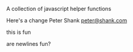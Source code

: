 A collection of javascript helper functions


Here's a change
Peter Shank <peter@shank.com>

this is fun 

are newlines fun?
